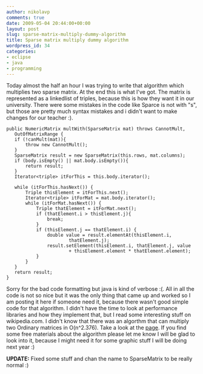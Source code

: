```yaml
---
author: nikolavp
comments: true
date: 2009-05-04 20:44:00+00:00
layout: post
slug: sparse-matrix-multiply-dummy-algorithm
title: Sparse matrix multiply dummy algorithm
wordpress_id: 34
categories:
- eclipse
- java
- programming
---
```


Today almost the half an hour I was trying to write that algorithm which multiplies two sparse matrix. At the end this is what I've got. The matrix is represented as a linkedlist of triples, because this is how they want it in our university. There were some mistakes in the code like Sparce is not with "s", but those are pretty much syntax mistakes and i didn't want to make changes for our teacher :).




    
    
    public NumericMatrix multWith(SparseMatrix mat) throws CannotMult, 
       OutOfMatrixRange {
       if (!canMult(mat)){
           throw new CannotMult();
       }
       SparseMatrix result = new SparseMatrix(this.rows, mat.columns);
       if (body.isEmpty() || mat.body.isEmpty()){
           return result;
       }
       Iterator<triple> itForThis = this.body.iterator();
    
       while (itForThis.hasNext()) {
           Triple thisElement = itForThis.next();
           Iterator<triple> itForMat = mat.body.iterator();
           while (itForMat.hasNext()) {
               Triple thatElement = itForMat.next();
               if (thatElement.i > thisElement.j){
                   break;
               }
               if (thisElement.j == thatElement.i) {
                   double value = result.elementAt(thisElement.i,
                           thatElement.j);
                   result.setElement(thisElement.i, thatElement.j, value
                           + thisElement.element * thatElement.element);
               }
           }
       }
       return result;
    }
    
    


Sorry for the bad code formatting but java is kind of verbose :(. All in all the code is not so nice but it was the only thing that came up and worked so I am posting it here if someone need it, because there wasn't good simple code for that algorithm. I didn't have the time to look at performance libraries and how they implement that, but I read some interesting stuff on wikipedia.com. I didn't know that there was an algorthm that can multiply two Ordinary matrices in O(n^2.376). Take a look at the [page](http://en.wikipedia.org/wiki/Coppersmith%E2%80%93Winograd_algorithm). If you find some free materials about the algorithm please let me know I will be glad to look into it, because I might need it for some graphic stuff I will be doing next year :)

**UPDATE:** Fixed some stuff and chan the name to SparseMatrix to be really normal :)


